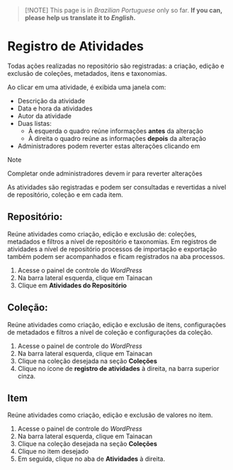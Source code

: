 > [!NOTE] This page is in *Brazilian Portuguese* only so far. **If you can, please help us translate it to *English*.**

# Registro de Atividades

Todas ações realizadas no repositório são registradas: a criação, edição e exclusão de coleções, metadados, itens e taxonomias.

Ao clicar em uma atividade, é exibida uma janela com:

* Descrição da atividade
* Data e hora da atividades
* Autor da atividade
* Duas listas:
  * À esquerda o quadro reúne informações **antes** da alteração
  * À direita o quadro reúne as informações **depois** da alteração
* Administradores podem reverter estas alterações clicando em 

> [!NOTE]
> Completar onde administradores devem ir para reverter alterações

As atividades são registradas e podem ser consultadas e revertidas a nível de repositório, coleção e em cada item.

## Repositório:

Reúne atividades como criação, edição e exclusão de: coleções, metadados e filtros a nível de repositório e taxonomias. Em registros de atividades a nível de repositório processos de importação e exportação também podem ser acompanhados e ficam registrados na aba processos.

1. Acesse o painel de controle do *WordPress*
2. Na barra lateral esquerda, clique em Tainacan
3. Clique em **Atividades do Repositório**

## Coleção:

Reúne atividades como criação, edição e exclusão de itens, configurações de metadados e filtros a nível de coleção e configurações da coleção.

1. Acesse o painel de controle do *WordPress*
2. Na barra lateral esquerda, clique em Tainacan
3. Clique na coleção desejada na seção **Coleções**
4. Clique no ícone de **registro de atividades** à direita, na barra superior cinza.

## Item

Reúne atividades como criação, edição e exclusão de valores no item.

1. Acesse o painel de controle do *WordPress*
2. Na barra lateral esquerda, clique em Tainacan
3. Clique na coleção desejada na seção **Coleções**
4. Clique no item desejado
5. Em seguida, clique no aba de **Atividades** à direita.
